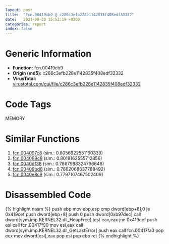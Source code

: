 ```yaml
---
layout: post
title:  "fcn.00419cb9 @ c286c3efb228e1142835f408edf32332"
date:   2021-08-30 15:52:19 +0300
categories: report
index: false
---
```


# Generic Information
- **Function:** fcn.00419cb9
- **Origin (md5):** c286c3efb228e1142835f408edf32332
- **VirusTotal:** [virustotal.com/gui/file/c286c3efb228e1142835f408edf32332][virustotal_ref]

# Code Tags
<span class="tag" id="MEMORY">MEMORY</span>


# Similar Functions

1. [fcn.004097c8][similar_1_ref] (sim.: 0.8056922551160339)
2. [fcn.004099c8][similar_2_ref] (sim.: 0.8018162555712856)
3. [fcn.0040df38][similar_3_ref] (sim.: 0.7867988324796646)
4. [fcn.00409bd8][similar_4_ref] (sim.: 0.7862068637788492)
5. [fcn.0040e8c9][similar_5_ref] (sim.: 0.7797107467502409)


# Disassembled Code

{% highlight nasm %}
push ebp
mov ebp,esp
cmp dword[ebp+8],0
je 0x419cef
push dword[ebp+8]
push 0
push dword[0xb97dec]
call dword[sym.imp.KERNEL32.dll_HeapFree]
test eax,eax
jne 0x419cef
push esi
call fcn.00417f90
mov esi,eax
call dword[sym.imp.KERNEL32.dll_GetLastError]
push eax
call fcn.00417fa3
pop ecx
mov dword[esi],eax
pop esi
pop ebp
ret 
{% endhighlight %}


[similar_1_ref]: /report/fcn.004097c8@aee29ad1c0ef0316020ff11d1d5989bd
[similar_2_ref]: /report/fcn.004099c8@f9b80f61ad003ebdee20dab4a0087d2a
[similar_3_ref]: /report/fcn.0040df38@3d0ec851566b617e7e4e75da3dd9651c
[similar_4_ref]: /report/fcn.00409bd8@d5337b9620c223d0a47057760eb166f6
[similar_5_ref]: /report/fcn.0040e8c9@d8e81b230e51671f65a4a8e6ababe01d
[virustotal_ref]: https://www.virustotal.com/gui/file/c286c3efb228e1142835f408edf32332